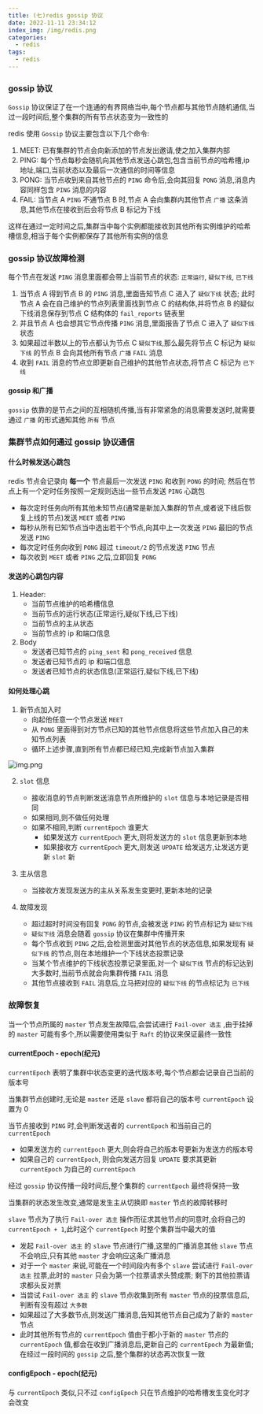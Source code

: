 ```yaml
---
title: (七)redis gossip 协议
date: 2022-11-11 23:34:12
index_img: /img/redis.png
categories:
  - redis
tags:
  - redis
---
```


### gossip 协议

`Gossip` 协议保证了在一个连通的有界网络当中,每个节点都与其他节点随机通信,当过一段时间后,整个集群的所有节点状态变为一致性的

redis 使用 `Gossip` 协议主要包含以下几个命令:

1. MEET: 已有集群的节点会向新添加的节点发出邀请,使之加入集群内部
2. PING: 每个节点每秒会随机向其他节点发送心跳包,包含当前节点的哈希槽,ip 地址,端口,当前状态以及最后一次通信的时间等信息
3. PONG: 当节点收到来自其他节点的 `PING` 命令后,会向其回复 `PONG` 消息,消息内容同样包含 `PING` 消息的内容
4. FAIL: 当节点 A `PING` 不通节点 B 时,节点 A 会向集群内其他节点 `广播` 这条消息,其他节点在接收到后会将节点 B 标记为下线

这样在通过一定时间之后,集群当中每个实例都能接收到其他所有实例维护的哈希槽信息,相当于每个实例都保存了其他所有实例的信息

### gossip 协议故障检测

每个节点在发送 `PING` 消息里面都会带上当前节点的状态: `正常运行`, `疑似下线`, `已下线`

1. 当节点 A 得到节点 B 的 `PING` 消息,里面告知节点 C 进入了 `疑似下线` 状态; 此时节点 A 会在自己维护的节点列表里面找到节点 C 的结构体,并将节点 B 的疑似下线消息保存到节点 C
   结构体的 `fail_reports` 链表里
2. 并且节点 A 也会想其它节点传播 `PING` 消息,里面报告了节点 C 进入了 `疑似下线` 状态
3. 如果超过半数以上的节点都认为节点 C `疑似下线`,那么最先将节点 C 标记为 `疑似下线` 的节点 B 会向其他所有节点 `广播` `FAIL` 消息
4. 收到 `FAIL` 消息的节点立即更新自己维护的其他节点状态,将节点 C 标记为 `已下线`

#### gossip 和广播

`gossip` 依靠的是节点之间的互相随机传播,当有非常紧急的消息需要发送时,就需要通过 `广播` 的形式通知其他 `所有` 节点

### 集群节点如何通过 gossip 协议通信

#### 什么时候发送心跳包

redis 节点会记录向 **每一个** 节点最后一次发送 `PING` 和收到 `PONG` 的时间; 然后在节点上有一个定时任务按照一定规则选出一些节点发送 `PING` 心跳包

* 每次定时任务向所有其他未知节点(通常是新加入集群的节点,或者说下线后恢复上线的节点)发送 `MEET` 或者 `PING`
* 每秒从所有已知节点当中选出若干个节点,向其中上一次发送 `PING` 最旧的节点发送 `PING`
* 每次定时任务向收到 `PONG` 超过 `timeout/2` 的节点发送 `PING` 节点
* 每次收到 `MEET` 或者 `PING` 之后,立即回复 `PONG` 

#### 发送的心跳包内容

1. Header:
   * 当前节点维护的哈希槽信息
   * 当前节点的运行状态(正常运行,疑似下线,已下线)
   * 当前节点的主从状态
   * 当前节点的 ip 和端口信息
2. Body
   * 发送者已知节点的 `ping_sent` 和 `pong_received` 信息
   * 发送者已知节点的 ip 和端口信息
   * 发送者已知节点的状态信息(正常运行,疑似下线,已下线)

#### 如何处理心跳

1. 新节点加入时
   * 向起他任意一个节点发送 `MEET`
   * 从 `PONG` 里面得到对方节点已知的其他节点信息将这些节点加入自己的未知节点列表
   * 循环上述步骤,直到所有节点都已经已知,完成新节点加入集群

![img.png](https://tva1.sinaimg.cn/large/008vK57jgy1h8264vk2nij30h30ctmz2.jpg)

2. `slot` 信息
   * 接收消息的节点判断发送消息节点所维护的 `slot` 信息与本地记录是否相同
   * 如果相同,则不做任何处理
   * 如果不相同,判断 `currentEpoch` 谁更大
     * 如果发送方 `currentEpoch` 更大,则将发送方的 `slot` 信息更新到本地
     * 如果接收方 `currentEpoch` 更大,则发送 `UPDATE` 给发送方,让发送方更新 `slot` 新

3. 主从信息
   * 当接收方发现发送方的主从关系发生变更时,更新本地的记录

4. 故障发现
   * 超过超时时间没有回复 `PONG` 的节点,会被发送 `PING` 的节点标记为 `疑似下线`
   * `疑似下线` 消息会随着 `gossip` 协议在集群中传播开来
   * 每个节点收到 `PING` 之后,会检测里面对其他节点的状态信息,如果发现有 `疑似下线` 的节点,则在本地维护一个下线状态投票记录
   * 当某个节点维护的下线状态投票记录里面,对一个 `疑似下线` 节点的标记达到大多数时,当前节点就会向集群传播 `FAIL` 消息
   * 其他节点接收到 `FAIL` 消息后,立马把对应的 `疑似下线` 的节点标记为 `已下线`

### 故障恢复

当一个节点所属的 `master` 节点发生故障后,会尝试进行 `Fail-over 选主` ,由于挂掉的 `master` 可能有多个,所以需要使用类似于 `Raft` 的协议来保证最终一致性

#### currentEpoch - epoch(纪元)

`currentEpoch` 表明了集群中状态变更的迭代版本号,每个节点都会记录自己当前的版本号 

当集群节点创建时,无论是 `master` 还是 `slave` 都将自己的版本号 `currentEpoch` 设置为 0

当节点接收到 `PING` 时,会判断发送者的 `currentEpoch` 和当前自己的 `currentEpoch`

* 如果发送方的 `currentEpoch` 更大,则会将自己的版本号更新为发送方的版本号
* 如果自己的 `currentEpoch`, 则会向发送方回复 `UPDATE` 要求其更新 `currentEpoch` 为自己的 `currentEpoch`

经过 `gossip` 协议传播一段时间后,整个集群的 `currentEpoch` 最终将保持一致

当集群的状态发生改变,通常是发生主从切换即 `master` 节点的故障转移时

`slave` 节点为了执行 `Fail-over 选主` 操作而征求其他节点的同意时,会将自己的 `currentEpoch + 1`,此时这个 `currentEpoch` 时整个集群当中最大的值

* 发起 `Fail-over 选主` 的 `slave` 节点进行广播,这里的广播消息其他 `slave` 节点不会响应,只有其他 `master` 才会响应这条广播消息
* 对于一个 `master` 来说,可能在一个时间段内有多个 `slave` 尝试进行 `Fail-over 选主` 拉票,此时的 `master` 只会为第一个拉票请求头赞成票; 剩下的其他拉票请求都头反对票
* 当尝试 `Fail-over 选主` 的 `slave` 节点收集到所有 `master` 节点的投票信息后,判断有没有超过 `大多数`
* 如果超过了大多数节点,则发送广播消息,告知其他节点自己成为了新的 `master` 节点
* 此时其他所有节点的 `currentEpoch` 值由于都小于新的 `master` 节点的 `currentEpoch` 值,都会在收到广播消息后,更新自己的 `currentEpoch` 为最新值; 在经过一段时间的 `gossip` 之后,整个集群的状态再次恢复一致

#### configEpoch - epoch(纪元)

与 `currentEpoch` 类似,只不过 `configEpoch` 只在节点维护的哈希槽发生变化时才会改变